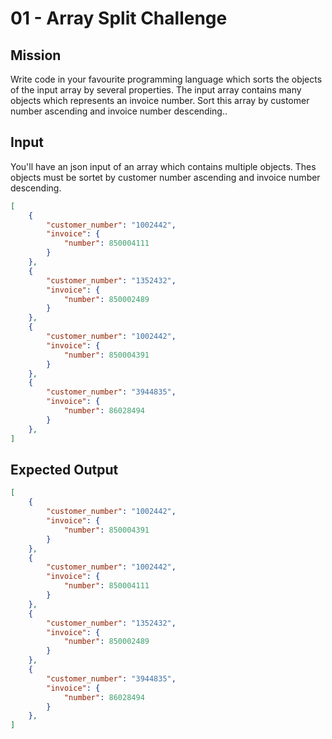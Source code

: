 # 01 - Array Split Challenge

## Mission
Write code in your favourite programming language which sorts the objects of the input array by several properties. The input array contains many objects which represents an invoice number. Sort this array by customer number ascending and invoice number descending..

## Input
You'll have an json input of an array which contains multiple objects. Thes objects must be sortet by customer number ascending and invoice number descending.

```json
[
    {
        "customer_number": "1002442",
        "invoice": {
            "number": 850004111
        }
    },
    {
        "customer_number": "1352432",
        "invoice": {
            "number": 850002489
        }
    },
    {
        "customer_number": "1002442",
        "invoice": {
            "number": 850004391
        }
    },
    {
        "customer_number": "3944835",
        "invoice": {
            "number": 86028494
        }
    },
]
```

## Expected Output
```json
[
    {
        "customer_number": "1002442",
        "invoice": {
            "number": 850004391
        }
    },
    {
        "customer_number": "1002442",
        "invoice": {
            "number": 850004111
        }
    },
    {
        "customer_number": "1352432",
        "invoice": {
            "number": 850002489
        }
    },
    {
        "customer_number": "3944835",
        "invoice": {
            "number": 86028494
        }
    },
]
```